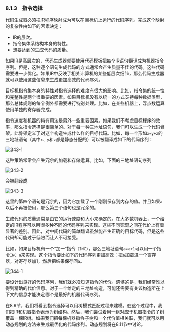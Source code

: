 ### 8.1.3　指令选择

代码生成器必须把IR程序映射成为可以在目标机上运行的代码序列。完成这个映射的复杂性由如下的因素决定：

- IR的层次。
- 指令集体系结构本身的特性。
- 想要达到的生成代码的质量。

如果IR是高层次的，代码生成器就要使用代码模板把每个IR语句翻译成为机器指令序列。但是，这种逐个语句生成代码的方式通常会产生质量不佳的代码。这些代码需要进一步优化。如果IR中反映了相关计算机的某些低层次细节，那么代码生成器就可以使用这些信息来生成更加高效的代码序列。

目标机指令集本身的特性对指令选择的难度有很大的影响。比如，指令集的统一性和完整性是两个很重要的因素。如果目标机没有以统一的方式支持每种数据类型，那么总体规则的每个例外都需要进行特别处理。比如，在某些机器上，浮点数运算使用单独的寄存器完成。

指令速度和机器的特有用法是另外一些重要因素。如果我们不考虑目标程序的效率，那么指令选择是很简单的。对于每一种三地址语句，我们可以生成一个代码骨架。此骨架定义了对这个构造生成什么样的目标代码。比如，每一个形如`x=y+z`的三地址语句（其中`x、y`和`z`都是静态分配的）可以被翻译成如下的代码序列：

![343-1](../Images/image04507.jpeg)

这种策略常常会产生冗余的加载和存储运算。比如，下面的三地址语句序列

![343-2](../Images/image04508.jpeg)

会被翻译成

![343-3](../Images/image04509.jpeg)

这里的第四个语句是冗余的，因为它加载了一个刚刚保存到内存的值。并且如果`a`以后不再被使用，那么第三个语句也是冗余的。

生成代码的质量通常是由它的运行速度和大小来确定的。在大多数机器上，一个给定的IR程序可以用很多种不同的代码序列来实现。这些不同实现之间在代价上有着显著的差别。因此，对中间代码的简单翻译虽然能产生正确的目标代码，但是这些代码却可能过于低效而让人不可接受。

比如，如果目标机有一个“加一”指令`（INC）`，那么三地址语句`a=a+1`可以用一个指令`INC a`来实现。这个指令要比如下的代码序列更加高效：把`a`加载进一个寄存器，对寄存器加1，然后把结果保存回`a`。

![344-1](../Images/image04510.jpeg)

要设计出良好的代码序列，我们就必须知道指令的代价。遗憾的是，我们经常难以得到精确的代价信息。对于一个给定的三地址构造，可能还需要有关该构造所在上下文的信息才能决定哪个是最好的机器代码序列。

在8.9节，我们将看到指令选择可以用树模式匹配过程来建模。在这个过程中，我们把IR和机器指令表示为树结构。然后，我们尝试着用一组对应于机器指令的子树覆盖一棵IR树。如果我们把每棵机器指令子树和一个代价值相关联，我们就可以用动态规划的方法来生成最优化的代码序列。动态规划将在8.11节中讨论。